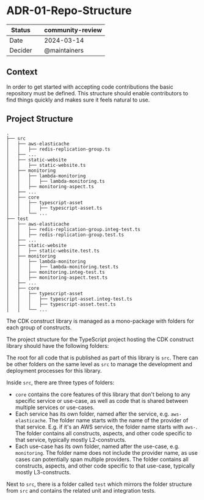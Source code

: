 # ADR-01-Repo-Structure

| Status |  | community-review |
| --- | --- | --- |
| Date |  | 2024-03-14 |
| Decider |  | @maintainers |

## Context

In order to get started with accepting code contributions the basic repository must be defined. 
This structure should enable contributors to find things quickly and makes sure it feels natural to use. 

## Project Structure

```
.
├── src
│   ├── aws-elasticache
│   │   ├── redis-replication-group.ts
│   ├── ...
│   ├── static-website
│   │   ├── static-website.ts
│   ├── monitoring
│   │   ├── lambda-monitoring
│   │   │   ├── lambda-monitoring.ts
│   │   ├── monitoring-aspect.ts
│   ├── ...
│   ├── core
│   │   ├── typescript-asset
│   │   │   ├── typescript-asset.ts
│   │   └── ...
├── test
│   ├── aws-elasticache
│   │   ├── redis-replication-group.integ-test.ts
│   │   ├── redis-replication-group.test.ts
│   ├── ...
│   ├── static-website
│   │   ├── static-website.test.ts
│   ├── monitoring
│   │   ├── lambda-monitoring
│   │   │   ├── lambda-monitoring.test.ts
│   │   ├── monitoring.integ-test.ts
│   │   ├── monitoring-aspect.test.ts
│   ├── ...
│   ├── core
│   │   ├── typescript-asset
│   │   │   ├── typescript-asset.integ-test.ts
│   │   │   ├── typescript-asset.test.ts
│   │   └── ...

```

The CDK construct library is managed as a mono-package with folders for each group of constructs.

The project structure for the TypeScript project hosting the CDK construct library should have the following folders:

The root for all code that is published as part of this library is `src`. There can be other folders on the same level as `src` to manage the development and deployment processes for this library.

Inside `src`, there are three types of folders:
- `core` contains the core features of this library that don't belong to any specific service or use-case, as well as code that is shared between multiple services or use-cases.
- Each service has its own folder, named after the service, e.g. `aws-elasticache`. The folder name starts with the name of the provider of that service. E.g. if it's an AWS service, the folder name starts with `aws-`. The folder contains all constructs, aspects, and other code specific to that service, typically mostly L2-constructs.
- Each use-case has its own folder, named after the use-case, e.g. `monitoring`. The folder name does not include the provider name, as use cases can potentially span multiple providers. The folder contains all constructs, aspects, and other code specific to that use-case, typically mostly L3-constructs.

Next to `src`, there is a folder called `test` which mirrors the folder structure from `src` and contains the related unit and integration tests.

